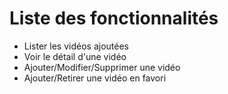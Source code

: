 # Liste des fonctionnalités

- Lister les vidéos ajoutées
- Voir le détail d'une vidéo
- Ajouter/Modifier/Supprimer une vidéo
- Ajouter/Retirer une vidéo en favori